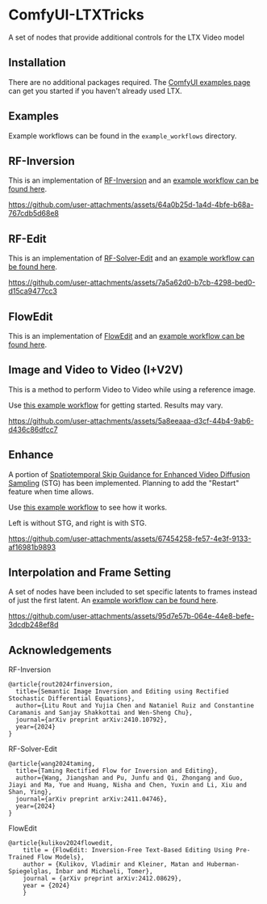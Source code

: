 # ComfyUI-LTXTricks

A set of nodes that provide additional controls for the LTX Video model

## Installation

There are no additional packages required. The [ComfyUI examples page](https://comfyanonymous.github.io/ComfyUI_examples/ltxv/) can get you started if you haven't already used LTX.

## Examples

Example workflows can be found in the `example_workflows` directory.

## RF-Inversion
This is an implementation of [RF-Inversion](https://rf-inversion.github.io/) and an [example workflow can be found here](https://github.com/logtd/ComfyUI-LTXTricks/blob/main/example_workflows/example_ltx_inversion.json).

https://github.com/user-attachments/assets/64a0b25d-1a4d-4bfe-b68a-767cdb5d68e8

## RF-Edit
This is an implementation of [RF-Solver-Edit](https://github.com/wangjiangshan0725/RF-Solver-Edit) and an [example workflow can be found here](https://github.com/logtd/ComfyUI-LTXTricks/blob/main/example_workflows/example_ltx_rf_edit.json).

https://github.com/user-attachments/assets/7a5a62d0-b7cb-4298-bed0-d15ca9477cc3

## FlowEdit
This is an implementation of [FlowEdit](https://github.com/fallenshock/FlowEdit) and an [example workflow can be found here](https://github.com/logtd/ComfyUI-LTXTricks/blob/main/example_workflows/example_ltx_flow_edit.json).




## Image and Video to Video (I+V2V)
This is a method to perform Video to Video while using a reference image.

Use [this example workflow](https://github.com/logtd/ComfyUI-LTXTricks/blob/main/example_workflows/example_ltx_iv2v.json) for getting started. Results may vary.


https://github.com/user-attachments/assets/5a8eeaaa-d3cf-44b4-9ab6-d436c86dfcc7

## Enhance
A portion of [Spatiotemporal Skip Guidance
for Enhanced Video Diffusion Sampling](https://junhahyung.github.io/STGuidance/) (STG) has been implemented. Planning to add the "Restart" feature when time allows.

Use [this example workflow](https://github.com/logtd/ComfyUI-LTXTricks/blob/main/example_workflows/example_ltxv_stg.json) to see how it works.

Left is without STG, and right is with STG.

https://github.com/user-attachments/assets/67454258-fe57-4e3f-9133-af16981b9893




## Interpolation and Frame Setting
A set of nodes have been included to set specific latents to frames instead of just the first latent. An [example workflow can be found here](https://github.com/logtd/ComfyUI-LTXTricks/blob/main/example_workflows/example_ltx_interpolation.json).

https://github.com/user-attachments/assets/95d7e57b-064e-44e8-befe-3dcdb248ef8d


## Acknowledgements
RF-Inversion
```
@article{rout2024rfinversion,
  title={Semantic Image Inversion and Editing using Rectified Stochastic Differential Equations},
  author={Litu Rout and Yujia Chen and Nataniel Ruiz and Constantine Caramanis and Sanjay Shakkottai and Wen-Sheng Chu},
  journal={arXiv preprint arXiv:2410.10792},
  year={2024}
}
```
RF-Solver-Edit
```
@article{wang2024taming,
  title={Taming Rectified Flow for Inversion and Editing},
  author={Wang, Jiangshan and Pu, Junfu and Qi, Zhongang and Guo, Jiayi and Ma, Yue and Huang, Nisha and Chen, Yuxin and Li, Xiu and Shan, Ying},
  journal={arXiv preprint arXiv:2411.04746},
  year={2024}
}
```

FlowEdit
```
@article{kulikov2024flowedit,
	title = {FlowEdit: Inversion-Free Text-Based Editing Using Pre-Trained Flow Models},
	author = {Kulikov, Vladimir and Kleiner, Matan and Huberman-Spiegelglas, Inbar and Michaeli, Tomer},
	journal = {arXiv preprint arXiv:2412.08629},
	year = {2024}
	}
```
